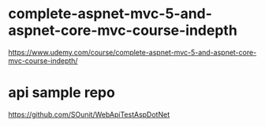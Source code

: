 # complete-aspnet-mvc-5-and-aspnet-core-mvc-course-indepth
https://www.udemy.com/course/complete-aspnet-mvc-5-and-aspnet-core-mvc-course-indepth/

# api sample repo
https://github.com/SOunit/WebApiTestAspDotNet
